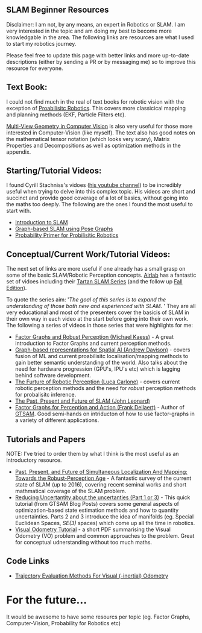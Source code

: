 ## SLAM Beginner Resources
Disclaimer: I am not, by any means, an expert in Robotics or SLAM. I am very interested in the topic and am doing my best to become more knowledgable in the area. The following links are resources are what I used to start my robotics journey. 

Please feel free to update this page with better links and more up-to-date descriptions (either by sending a PR or by messaging me) so to improve this resource for everyone. 
## Text Book:
I could not find much in the real of text books for robotic vision with the exception of [Proabilisitc Robotics](https://docs.ufpr.br/~danielsantos/ProbabilisticRobotics.pdf). This covers more classicical mapping and planning methods (EKF, Particle Filters etc).

[Multi-View Geometry in Computer Vision](http://www.r-5.org/files/books/computers/algo-list/image-processing/vision/Richard_Hartley_Andrew_Zisserman-Multiple_View_Geometry_in_Computer_Vision-EN.pdf) is also very useful for those more interested in Computer-Vision (like myself). The text also has good notes on the mathematical tensor notation (which looks very scary), Matrix Properties and Decompositions as well as optimization methods in the appendix. 

## Starting/Tutorial Videos:
I found Cyrill Stachniss's vidoes ([his youtube channel](https://www.youtube.com/channel/UCi1TC2fLRvgBQNe-T4dp8Eg)) to be incredibly useful when trying to delve into this complex topic. His videos are short and succinct and provide good coverage of a lot of basics, without going into the maths too deeply. The following are the ones I found the most useful to start with. 
- [Introduction to SLAM](https://www.youtube.com/watch?v=0I30M6yTklo)
- [Graph-based SLAM using Pose Graphs](https://www.youtube.com/watch?v=uHbRKvD8TWg&t=2912s)
- [Probability Primer for Probilisitic Robotics](https://www.youtube.com/watch?v=JS5ndD8ans4)

## Conceptual/Current Work/Tutorial Videos:
The next set of links are more useful if one already has a small grasp on some of the basic SLAM/Robotic Perception concepts. [Airlab](https://www.youtube.com/c/AirLab) has a fantastic set of vidoes including their [Tartan SLAM Series](https://www.youtube.com/playlist?list=PLpJxwrRy4QbvkeWEkSSBhny4C2FhvQ08i) (and the follow up [Fall Edition](https://www.youtube.com/playlist?list=PLpJxwrRy4QbsO3_0rPH9n6SkR55KaNF28)).

To quote the series aim: '_The goal of this series is to expand the understanding of those both new and experienced with SLAM._ '
 They are all very educational and most of the presenters cover the basicis of SLAM in their own way in each video at the start before going into their own work. The following a series of videos in those series that were highlights for me:

- [Factor Graphs and Robust Perception (Michael Kaess)](https://www.youtube.com/watch?v=JmR2YpkLNt0&t=3608s) - A great introduction to Factor Graphs and current perception methods.
- [Graph-based representations for Spatial AI (Andrew Davison)](https://www.youtube.com/watch?v=svzQgfkrxZc&t=2407s) - covers fusion of ML and current proabilisitc localisation/mapping methods to gain better semantic understanding of the world. Also talks about the need for hardware progression (GPU's, IPU's etc) which is lagging behind software development. 
- [The Furture of Robotic Perception (Luca Carlone)](https://www.youtube.com/watch?v=j5g3efgdjRg) - covers current robotic perception methods and the need for _robust_ perception methods for probalisitc inference.
- [The Past, Present and Future of SLAM (John Leonard)](https://www.youtube.com/watch?v=FH6suW6_A5U)
- [Factor Graphs for Perception and Action (Frank Dellaert)](https://www.youtube.com/watch?v=tm4E1o11kGo&t=2s) - Author of [GTSAM](https://gtsam.org/). Good semi-hands on intriducton of how to use factor-graphs in a variety of different applications. 

## Tutorials and Papers
NOTE: I've tried to order them by what I think is the most useful as an introductory resource.  
- [Past, Present, and Future of Simultaneous Localization And Mapping: Towards the Robust-Perception Age](https://arxiv.org/abs/1606.05830) - A fantastic survey of the current state of SLAM (up to 2016), covering recent seminal works and short mathmatical coverage of the SLAM problem. 
- [Reducing Uncertantity about the uncertanties (Part 1 or 3)](https://gtsam.org/2021/02/23/uncertainties-part1.html) - This quick tutorial (from GTSAM Blog Posts) covers some general aspects of optimization-based state estimation methods and how to quantity uncertainties. Parts 2 and 3 introduce the idea of manifolds (eg. Special Euclidean Spaces, _SE(3)_ spaces) which come up all the time in robotics. 
- [Visual Odometry Tutorial](https://www.google.com/url?sa=t&rct=j&q=&esrc=s&source=web&cd=&cad=rja&uact=8&ved=2ahUKEwjVjdqr-4X1AhXPS2wGHUd1BgMQFnoECAoQAQ&url=http%3A%2F%2Frpg.ifi.uzh.ch%2Fdocs%2FVO_Part_I_Scaramuzza.pdf&usg=AOvVaw3WBC4NwekCt620kHrdolAQ) - a short PDF summarising the Visual Odometry (VO) problem and common approaches to the problem. Great for conceptual udnerstanding without too much maths.


## Code Links

- [Trajectory Evaluation Methods For Visual (-inertial) Odometry](https://github.com/uzh-rpg/rpg_trajectory_evaluation)

# For the future...
It would be awesome to have some resourcs per topic (eg. Factor Graphs, Computer-Vision, Probability for Robotics etc)
